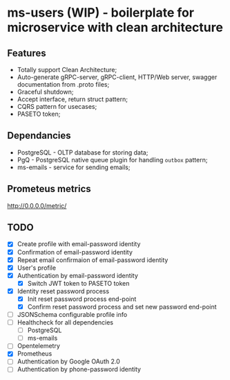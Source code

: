 # ms-users (WIP) - boilerplate for microservice with clean architecture

## Features
- Totally support Clean Architecture;
- Auto-generate gRPC-server, gRPC-client, HTTP/Web server, swagger documentation from .proto files;
- Graceful shutdown;
- Accept interface, return struct pattern;
- CQRS pattern for usecases;
- PASETO token;

## Dependancies

- PostgreSQL - OLTP database for storing data;
- PgQ - PostgreSQL native queue plugin for handling `outbox` pattern;
- ms-emails - service for sending emails;

## Prometeus metrics

http://0.0.0.0/metric/

## TODO
- [x] Create profile with email-password identity
- [x] Confirmation of email-password identity
- [x] Repeat email confirmaion of email-password identity
- [x] User's profile
- [x] Authentication by email-password identity
    - [x] Switch JWT token to PASETO token
- [x] Identity reset password process
    - [x] Init reset password process end-point
    - [x] Confirm reset password process and set new password end-point
- [ ] JSONSchema configurable profile info
- [ ] Healthcheck for all dependencies
    - [ ] PostgreSQL
    - [ ] ms-emails
- [ ] Opentelemetry
- [x] Prometheus
- [ ] Authentication by Google OAuth 2.0
- [ ] Authentication by phone-password identity